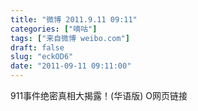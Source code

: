 ```yaml
---
title: "微博 2011.9.11 09:11"
categories: ["嘀咕"]
tags: ["来自微博 weibo.com"]
draft: false
slug: "eckOD6"
date: "2011-09-11 09:11:00"
---
```


<p>911事件绝密真相大揭露！(华语版) O网页链接 ​​​​</p>
